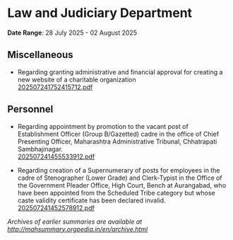 # Law and Judiciary Department

**Date Range**: 28 July 2025 - 02 August 2025


## Miscellaneous
- Regarding granting administrative and financial approval for creating a new website of a charitable organization\
  [202507241752415712.pdf](https://gr.maharashtra.gov.in/Site/Upload/Government%20Resolutions/English/202507241752415712.pdf)

## Personnel
- Regarding appointment by promotion to the vacant post of Establishment Officer (Group B/Gazetted) cadre in the office of Chief Presenting Officer, Maharashtra Administrative Tribunal, Chhatrapati Sambhajinagar.\
  [202507241455533912.pdf](https://gr.maharashtra.gov.in/Site/Upload/Government%20Resolutions/English/202507241455533912.pdf)

- Regarding creation of a Supernumerary of posts for employees in the cadre of Stenographer (Lower Grade) and Clerk-Typist in the Office of the Government Pleader Office, High Court, Bench at Aurangabad, who have been appointed from the Scheduled Tribe category but whose caste validity certificate has been declared invalid.\
  [202507241452578912.pdf](https://gr.maharashtra.gov.in/Site/Upload/Government%20Resolutions/English/202507241452578912.pdf)


*Archives of earlier summaries are available at http://mahsummary.orgpedia.in/en/archive.html*